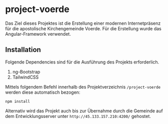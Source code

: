 # project-voerde
Das Ziel dieses Projektes ist die Erstellung einer modernen Internetpräsenz für die apostolische Kirchengemeinde Voerde. Für die Erstellung wurde das Angular-Framework verwendet.

## Installation
Folgende Dependencies sind für die Ausführung des Projekts erforderlich.
1. ng-Bootstrap
2. TailwindCSS

Mittels folgendem Befehl innerhalb des Projektverzeichnis ```/project-voerde``` werden diese automatisch bezogen:
```
npm install
```

Alternativ wird das Projekt auch bis zur Übernahme durch die Gemeinde auf dem Entwicklungsserver unter ```http://45.133.157.210:4200/``` gehostet.